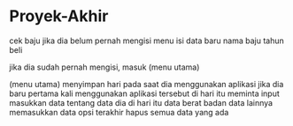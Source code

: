 # Proyek-Akhir

cek baju
jika dia belum pernah mengisi
  menu isi data baru
  nama baju
  tahun beli
 
jika dia sudah pernah mengisi, masuk (menu utama)

(menu utama)
menyimpan hari pada saat dia menggunakan aplikasi
jika dia baru pertama kali menggunakan aplikasi tersebut di hari itu
  meminta input masukkan data tentang data dia di hari itu
  data berat badan
  data lainnya
  memasukkan data
opsi terakhir
  hapus semua data yang ada


